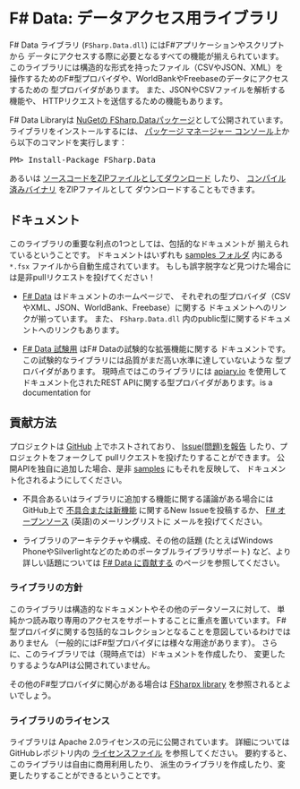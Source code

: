 F# Data: データアクセス用ライブラリ
===================================

F# Data ライブラリ (`FSharp.Data.dll`) にはF#アプリケーションやスクリプトから
データにアクセスする際に必要となるすべての機能が揃えられています。
このライブラリには構造的な形式を持ったファイル（CSVやJSON、XML）を
操作するためのF#型プロバイダや、WorldBankやFreebaseのデータにアクセスするための
型プロバイダがあります。
また、JSONやCSVファイルを解析する機能や、
HTTPリクエストを送信するための機能もあります。

<div class="row">
  <div class="span1"></div>
  <div class="span6">
    <div class="well well-small" id="nuget">
      F# Data Libraryは <a href="https://nuget.org/packages/FSharp.Data">NuGetの
      FSharp.Dataパッケージ</a>として公開されています。
      ライブラリをインストールするには、
      <a href="http://docs.nuget.org/docs/start-here/using-the-package-manager-console">
      パッケージ マネージャー コンソール</a>上から以下のコマンドを実行します：
      <pre>PM> Install-Package FSharp.Data</pre>
    </div>
  </div>
  <div class="span1"></div>
</div>

あるいは [ソースコードをZIPファイルとしてダウンロード][source] したり、
[コンパイル済みバイナリ][compiled] をZIPファイルとして
ダウンロードすることもできます。

ドキュメント
------------

このライブラリの重要な利点の1つとしては、包括的なドキュメントが
揃えられているということです。
ドキュメントはいずれも [samples フォルダ][samples] 内にある `*.fsx`
ファイルから自動生成されています。
もしも誤字脱字など見つけた場合には是非pullリクエストを投げてください！

 * [F# Data](fsharpdata.html) はドキュメントのホームページで、
   それぞれの型プロバイダ（CSVやXML、JSON、WorldBank、Freebase）に関する
   ドキュメントへのリンクが揃っています。
   また、 `FSharp.Data.dll` 内のpublic型に関するドキュメントへのリンクもあります。

 * [F# Data 試験用](experimental.html) はF# Dataの試験的な拡張機能に関する
   ドキュメントです。
   この試験的なライブラリには品質がまだ高い水準に達していないような
   型プロバイダがあります。
   現時点ではこのライブラリには [apiary.io](http://apiary.io) を使用して
   ドキュメント化されたREST APIに関する型プロバイダがあります。is a documentation for 
 
貢献方法
------------

プロジェクトは [GitHub][gh] 上でホストされており、
[Issue(問題)を報告][issues] したり、プロジェクトをフォークして
pullリクエストを投げたりすることができます。
公開APIを独自に追加した場合、是非 [samples][samples] にもそれを反映して、
ドキュメント化されるようにしてください。

 * 不具合あるいはライブラリに追加する機能に関する議論がある場合には
   GitHub上で [不具合または新機能][issues] に関するNew Issueを投稿するか、
   [F# オープンソース][fsharp-oss] (英語)のメーリングリストに
   メールを投げてください。

 * ライブラリのアーキテクチャや構成、その他の話題
   (たとえばWindows PhoneやSilverlightなどのためのポータブルライブラリサポート)
   など、より詳しい話題については [F# Data に貢献する](contributing.html)
   のページを参照してください。

### ライブラリの方針

このライブラリは構造的なドキュメントやその他のデータソースに対して、
単純かつ読み取り専用のアクセスをサポートすることに重点を置いています。
F#型プロバイダに関する包括的なコレクションとなることを意図しているわけではありません
（一般的にはF#型プロバイダには様々な用途があります）。
さらに、このライブラリでは（現時点では）ドキュメントを作成したり、
変更したりするようなAPIは公開されていません。

その他のF#型プロバイダに関心がある場合は
[FSharpx library][fsharpx] を参照されるとよいでしょう。

### ライブラリのライセンス

ライブラリは Apache 2.0ライセンスの元に公開されています。
詳細についてはGitHubレポジトリ内の [ライセンスファイル][license] を参照してください。
要約すると、このライブラリは自由に商用利用したり、
派生のライブラリを作成したり、変更したりすることができるということです。



  [source]: https://github.com/fsharp/FSharp.Data/zipball/master
  [compiled]: https://github.com/fsharp/FSharp.Data/zipball/release
  [samples]: https://github.com/fsharp/FSharp.Data/tree/master/samples
  [gh]: https://github.com/fsharp/FSharp.Data
  [issues]: https://github.com/fsharp/FSharp.Data/issues
  [fsharpx]: https://github.com/fsharp/fsharpx
  [license]: https://github.com/fsharp/FSharp.Data/blob/master/LICENSE.md
  [fsharp-oss]: http://groups.google.com/group/fsharp-opensource
